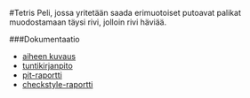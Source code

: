 #Tetris
Peli, jossa yritetään saada erimuotoiset putoavat palikat muodostamaan täysi rivi, jolloin rivi häviää.


###Dokumentaatio
* [aiheen kuvaus](dokumentaatio/aiheenKuvausJaRakenne.md)
* [tuntikirjanpito](dokumentaatio/tuntikirjanpito.md)
* [pit-raportti](https://github.com/inla/Tetris/blob/master/dokumentaatio/pit-raportti/201609231744/index.html)
* [checkstyle-raportti](https://github.com/inla/Tetris/blob/master/dokumentaatio/checkstyle-raportti/checkstyle.html)
